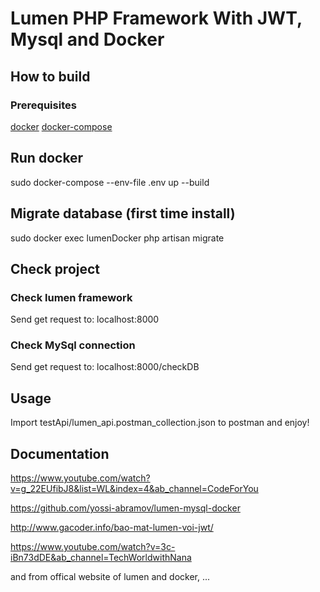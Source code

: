 # Lumen PHP Framework With JWT, Mysql and Docker

## How to build
### Prerequisites
[docker](https://docs.docker.com/engine/install/)
[docker-compose](https://docs.docker.com/compose/install/)
## Run docker
sudo docker-compose --env-file .env up --build
## Migrate database (first time install)
sudo docker exec lumenDocker php artisan migrate
## Check project
### Check lumen framework
Send get request to: localhost:8000
### Check MySql connection
Send get request to: localhost:8000/checkDB

## Usage
Import testApi/lumen_api.postman_collection.json to postman and enjoy!
## Documentation
https://www.youtube.com/watch?v=g_22EUfibJ8&list=WL&index=4&ab_channel=CodeForYou

https://github.com/yossi-abramov/lumen-mysql-docker

http://www.gacoder.info/bao-mat-lumen-voi-jwt/

https://www.youtube.com/watch?v=3c-iBn73dDE&ab_channel=TechWorldwithNana

and from offical website of lumen and docker, ...

